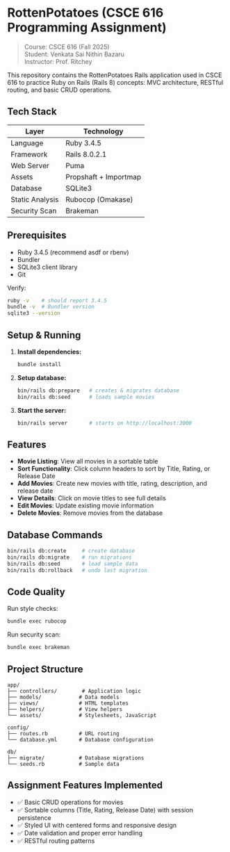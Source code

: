# RottenPotatoes (CSCE 616 Programming Assignment)

> Course: CSCE 616 (Fall 2025)  
> Student: Venkata Sai Nithin Bazaru  
> Instructor: Prof. Ritchey  

This repository contains the RottenPotatoes Rails application used in CSCE 616 to practice Ruby on Rails (Rails 8) concepts: MVC architecture, RESTful routing, and basic CRUD operations.

## Tech Stack

| Layer | Technology |
|-------|------------|
| Language | Ruby 3.4.5 |
| Framework | Rails 8.0.2.1 |
| Web Server | Puma |
| Assets | Propshaft + Importmap |
| Database | SQLite3 |
| Static Analysis | Rubocop (Omakase) |
| Security Scan | Brakeman |

## Prerequisites

* Ruby 3.4.5 (recommend asdf or rbenv)
* Bundler 
* SQLite3 client library
* Git

Verify:

```bash
ruby -v    # should report 3.4.5
bundle -v  # Bundler version
sqlite3 --version
```

## Setup & Running

1. **Install dependencies:**
   ```bash
   bundle install
   ```

2. **Setup database:**
   ```bash
   bin/rails db:prepare   # creates & migrates database
   bin/rails db:seed      # loads sample movies
   ```

3. **Start the server:**
   ```bash
   bin/rails server       # starts on http://localhost:3000
   ```

## Features

* **Movie Listing**: View all movies in a sortable table
* **Sort Functionality**: Click column headers to sort by Title, Rating, or Release Date
* **Add Movies**: Create new movies with title, rating, description, and release date
* **View Details**: Click on movie titles to see full details
* **Edit Movies**: Update existing movie information
* **Delete Movies**: Remove movies from the database

## Database Commands

```bash
bin/rails db:create     # create database
bin/rails db:migrate    # run migrations
bin/rails db:seed       # load sample data
bin/rails db:rollback   # undo last migration
```

## Code Quality

Run style checks:
```bash
bundle exec rubocop
```

Run security scan:
```bash
bundle exec brakeman
```

## Project Structure

```
app/
├── controllers/        # Application logic
├── models/            # Data models
├── views/             # HTML templates
├── helpers/           # View helpers
└── assets/            # Stylesheets, JavaScript

config/
├── routes.rb          # URL routing
└── database.yml       # Database configuration

db/
├── migrate/           # Database migrations
└── seeds.rb           # Sample data
```

## Assignment Features Implemented

- ✅ Basic CRUD operations for movies
- ✅ Sortable columns (Title, Rating, Release Date) with session persistence
- ✅ Styled UI with centered forms and responsive design
- ✅ Date validation and proper error handling
- ✅ RESTful routing patterns



